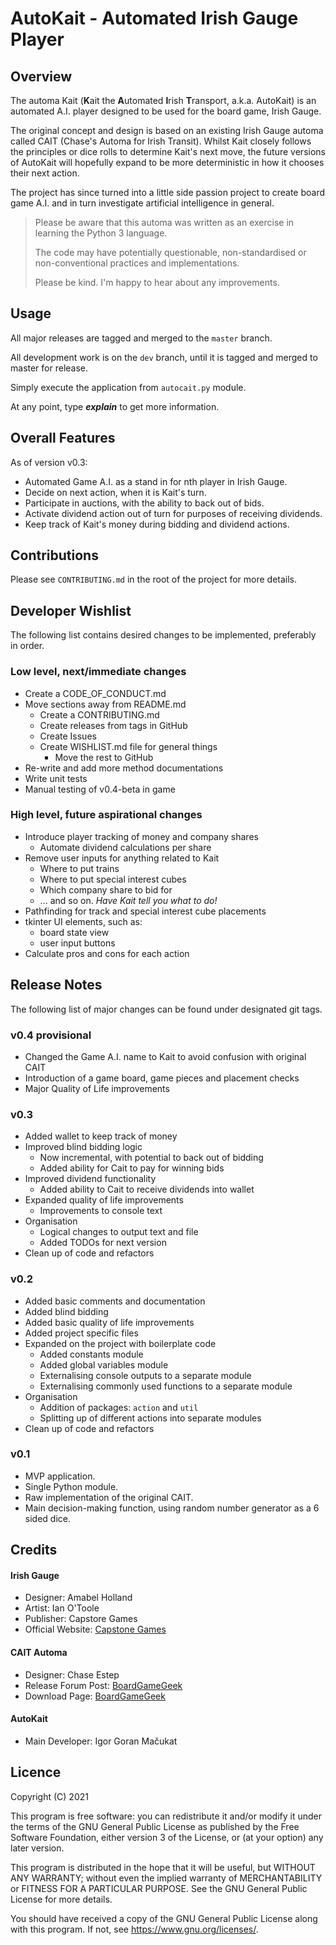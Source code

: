 # AutoKait - Automated Irish Gauge Player

## Overview

The automa Kait (**K**ait the **A**utomated **I**rish **T**ransport, a.k.a. AutoKait) is an automated A.I. player
designed to be used for the board game, Irish Gauge.

The original concept and design is based on an existing Irish Gauge automa called CAIT (Chase's Automa for Irish
Transit). Whilst Kait closely follows the principles or dice rolls to determine Kait's next move, the future versions of
AutoKait will hopefully expand to be more deterministic in how it chooses their next action.

The project has since turned into a little side passion project to create board game A.I. and in turn investigate
artificial intelligence in general.

> Please be aware that this automa was written as an exercise in learning the Python 3 language.
>
> The code may have potentially questionable, non-standardised or non-conventional practices and implementations.
>
> Please be kind. I'm happy to hear about any improvements.

## Usage

All major releases are tagged and merged to the `master` branch.

All development work is on the `dev` branch, until it is tagged and merged to master for release.

Simply execute the application from `autocait.py` module.

At any point, type **_explain_** to get more information.

## Overall Features

As of version v0.3:

- Automated Game A.I. as a stand in for nth player in Irish Gauge.
- Decide on next action, when it is Kait's turn.
- Participate in auctions, with the ability to back out of bids.
- Activate dividend action out of turn for purposes of receiving dividends.
- Keep track of Kait's money during bidding and dividend actions.

## Contributions

Please see `CONTRIBUTING.md` in the root of the project for more details.

## Developer Wishlist

The following list contains desired changes to be implemented, preferably in order.

### Low level, next/immediate changes

* Create a CODE_OF_CONDUCT.md
* Move sections away from README.md
  * Create a CONTRIBUTING.md
  * Create releases from tags in GitHub
  * Create Issues
  * Create WISHLIST.md file for general things
    * Move the rest to GitHub
* Re-write and add more method documentations
* Write unit tests
* Manual testing of v0.4-beta in game

### High level, future aspirational changes

* Introduce player tracking of money and company shares
    * Automate dividend calculations per share
* Remove user inputs for anything related to Kait
    * Where to put trains
    * Where to put special interest cubes
    * Which company share to bid for
    * ... and so on. _Have Kait tell you what to do!_
* Pathfinding for track and special interest cube placements
* tkinter UI elements, such as:
    * board state view
    * user input buttons
* Calculate pros and cons for each action

## Release Notes

The following list of major changes can be found under designated git tags.

### v0.4 provisional

- Changed the Game A.I. name to Kait to avoid confusion with original CAIT
- Introduction of a game board, game pieces and placement checks
- Major Quality of Life improvements

### v0.3

- Added wallet to keep track of money
- Improved blind bidding logic
    - Now incremental, with potential to back out of bidding
    - Added ability for Cait to pay for winning bids
- Improved dividend functionality
    - Added ability to Cait to receive dividends into wallet
- Expanded quality of life improvements
    - Improvements to console text
- Organisation
    - Logical changes to output text and file
    - Added TODOs for next version
- Clean up of code and refactors

### v0.2

- Added basic comments and documentation
- Added blind bidding
- Added basic quality of life improvements
- Added project specific files
- Expanded on the project with boilerplate code
    - Added constants module
    - Added global variables module
    - Externalising console outputs to a separate module
    - Externalising commonly used functions to a separate module
- Organisation
    - Addition of packages: `action` and `util`
    - Splitting up of different actions into separate modules
- Clean up of code and refactors

### v0.1

- MVP application.
- Single Python module.
- Raw implementation of the original CAIT.
- Main decision-making function, using random number generator as a 6 sided dice.

## Credits

#### Irish Gauge

* Designer: Amabel Holland
* Artist: Ian O'Toole
* Publisher: Capstore Games
* Official Website: [Capstone Games](https://capstone-games.com/board-games/irish-gauge/)

#### CAIT Automa

* Designer: Chase Estep
* Release Forum Post: [BoardGameGeek](https://boardgamegeek.com/thread/2321313/cait-irish-gauge-automa-solo-or-2p-games)
* Download Page: [BoardGameGeek](https://boardgamegeek.com/filepage/192125/cait-automa)

#### AutoKait

* Main Developer: Igor Goran Mačukat

## Licence

Copyright (C) 2021

This program is free software: you can redistribute it and/or modify it under the terms of the GNU General Public
License as published by the Free Software Foundation, either version 3 of the License, or (at your option) any later
version.

This program is distributed in the hope that it will be useful, but WITHOUT ANY WARRANTY; without even the implied
warranty of MERCHANTABILITY or FITNESS FOR A PARTICULAR PURPOSE. See the GNU General Public License for more details.

You should have received a copy of the GNU General Public License along with this program. If not,
see <https://www.gnu.org/licenses/>.
